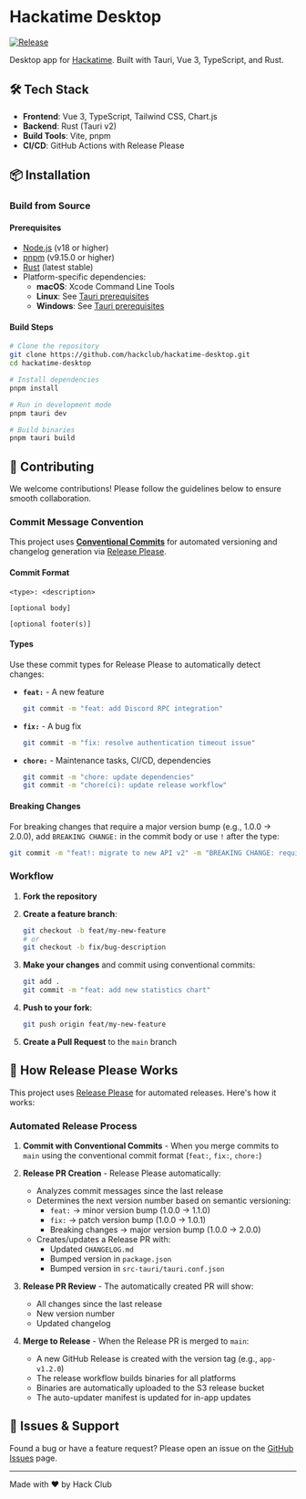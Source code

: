 # Hackatime Desktop

[![Release](https://github.com/hackclub/hackatime-desktop/actions/workflows/release.yaml/badge.svg)](https://github.com/hackclub/hackatime-desktop/actions/workflows/release.yaml)

Desktop app for [Hackatime](https://hackatime.hackclub.com). Built with Tauri, Vue 3, TypeScript, and Rust.

## 🛠️ Tech Stack

- **Frontend**: Vue 3, TypeScript, Tailwind CSS, Chart.js
- **Backend**: Rust (Tauri v2)
- **Build Tools**: Vite, pnpm
- **CI/CD**: GitHub Actions with Release Please

## 📦 Installation

### Build from Source

#### Prerequisites

- [Node.js](https://nodejs.org/) (v18 or higher)
- [pnpm](https://pnpm.io/) (v9.15.0 or higher)
- [Rust](https://rustup.rs/) (latest stable)
- Platform-specific dependencies:
  - **macOS**: Xcode Command Line Tools
  - **Linux**: See [Tauri prerequisites](https://tauri.app/v1/guides/getting-started/prerequisites)
  - **Windows**: See [Tauri prerequisites](https://tauri.app/v1/guides/getting-started/prerequisites)

#### Build Steps

```bash
# Clone the repository
git clone https://github.com/hackclub/hackatime-desktop.git
cd hackatime-desktop

# Install dependencies
pnpm install

# Run in development mode
pnpm tauri dev

# Build binaries
pnpm tauri build
```

## 🤝 Contributing

We welcome contributions! Please follow the guidelines below to ensure smooth collaboration.

### Commit Message Convention

This project uses [**Conventional Commits**](https://www.conventionalcommits.org/) for automated versioning and changelog generation via [Release Please](https://github.com/googleapis/release-please).

#### Commit Format

```
<type>: <description>

[optional body]

[optional footer(s)]
```

#### Types

Use these commit types for Release Please to automatically detect changes:

- **`feat:`** - A new feature 
  ```bash
  git commit -m "feat: add Discord RPC integration"
  ```

- **`fix:`** - A bug fix 
  ```bash
  git commit -m "fix: resolve authentication timeout issue"
  ```

- **`chore:`** - Maintenance tasks, CI/CD, dependencies 
  ```bash
  git commit -m "chore: update dependencies"
  git commit -m "chore(ci): update release workflow"
  ```

#### Breaking Changes

For breaking changes that require a major version bump (e.g., 1.0.0 → 2.0.0), add `BREAKING CHANGE:` in the commit body or use `!` after the type:

```bash
git commit -m "feat!: migrate to new API v2" -m "BREAKING CHANGE: requires new authentication flow"
```

### Workflow

1. **Fork the repository**
2. **Create a feature branch**:
   ```bash
   git checkout -b feat/my-new-feature
   # or
   git checkout -b fix/bug-description
   ```

3. **Make your changes** and commit using conventional commits:
   ```bash
   git add .
   git commit -m "feat: add new statistics chart"
   ```

4. **Push to your fork**:
   ```bash
   git push origin feat/my-new-feature
   ```

5. **Create a Pull Request** to the `main` branch

## 🔄 How Release Please Works

This project uses [Release Please](https://github.com/googleapis/release-please) for automated releases. Here's how it works:

### Automated Release Process

1. **Commit with Conventional Commits** - When you merge commits to `main` using the conventional commit format (`feat:`, `fix:`, `chore:`)

2. **Release PR Creation** - Release Please automatically:
   - Analyzes commit messages since the last release
   - Determines the next version number based on semantic versioning:
     - `feat:` → minor version bump (1.0.0 → 1.1.0)
     - `fix:` → patch version bump (1.0.0 → 1.0.1)
     - Breaking changes → major version bump (1.0.0 → 2.0.0)
   - Creates/updates a Release PR with:
     - Updated `CHANGELOG.md`
     - Bumped version in `package.json`
     - Bumped version in `src-tauri/tauri.conf.json`

3. **Release PR Review** - The automatically created PR will show:
   - All changes since the last release
   - New version number
   - Updated changelog
   
4. **Merge to Release** - When the Release PR is merged to `main`:
   - A new GitHub Release is created with the version tag (e.g., `app-v1.2.0`)
   - The release workflow builds binaries for all platforms
   - Binaries are automatically uploaded to the S3 release bucket
   - The auto-updater manifest is updated for in-app updates

## 🐛 Issues & Support

Found a bug or have a feature request? Please open an issue on the [GitHub Issues](https://github.com/hackclub/hackatime-desktop/issues) page.

---

Made with ❤️ by Hack Club
